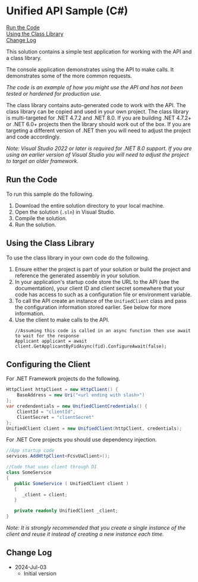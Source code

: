 # Unified API Sample (C#)

[Run the Code](#run-the-code) \
[Using the Class Library](#using-the-class-library) \
[Change Log](#change-log)

This solution contains a simple test application for working with the API and a class library.

The console application demonstrates using the API to make calls. It demonstrates some of the more common requests.

*The code is an example of how you might use the API and has not been tested or hardened for production use.*

The class library contains auto-generated code to work with the API. The class library can be copied and used in your own project. The class library is multi-targeted for .NET 4.7.2 and .NET 8.0. If you are building .NET 4.7.2+ or .NET 6.0+ projects then the library should work out of the box.
If you are targeting a different version of .NET then you will need to adjust the project and code accordingly.

*Note: Visual Studio 2022 or later is required for .NET 8.0 support. If you are using an earlier version of Visual Studio you will need to adjust the project to target an older framework.*

## Run the Code

To run this sample do the following.

1. Download the entire solution directory to your local machine.
1. Open the solution (`.sln`) in Visual Studio.
1. Compile the solution.
1. Run the solution.

## Using the Class Library

To use the class library in your own code do the following.

1. Ensure either the project is part of your solution or build the project and reference the generated assembly in your solution.
1. In your application's startup code store the URL to the API (see the documentation), your client ID and client secret somewhere that your code has access to such as a configuration file or environment variable.
1. To call the API create an instance of the `UnifiedClient` class and pass the configuration information stored earlier. See below for more information.     
1. Use the client to make calls to the API.
   ```
   //Assuming this code is called in an async function then use await to wait for the response
   Applicant applicant = await client.GetApplicantByFidAsync(fid).ConfigureAwait(false);
   ```

## Configuring the Client

For .NET Framework projects do the following.

```csharp
HttpClient httpClient = new HttpClient() {
    BaseAddress = new Uri("<url ending with slash>")
};
var credendentials = new UnifiedClientCredentials() {
    ClientId = "clientId",
    ClientSecret = "clientSecret"
};
UnifiedClient client = new UnifiedClient(httpClient, credentials);
```

For .NET Core projects you should use dependency injection.

```csharp
//App startup code
services.AddHttpClient<FcsvUaClient>();

//Code that uses client through DI
class SomeService
{
   public SomeService ( UnifiedClient client )
   {
      _client = client;
   }

   private readonly UnifiedClient _client;
}
```

*Note: It is strongly recommended that you create a single instance of the client and reuse it instead of creating a new instance each time.*

## Change Log

- 2024-Jul-03
  - Initial version
